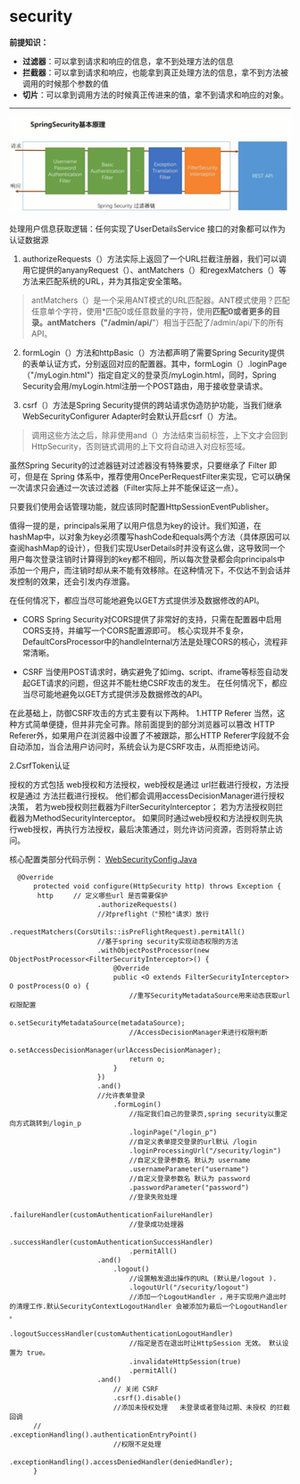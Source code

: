 # security

**前提知识：**
* **过滤器**：可以拿到请求和响应的信息，拿不到处理方法的信息
* **拦截器**：可以拿到请求和响应，也能拿到真正处理方法的信息，拿不到方法被调用的时候那个参数的值
* **切片**：可以拿到调用方法的时候真正传进来的值，拿不到请求和响应的对象。
---
![SpringSecurity过滤器链](photo/security过滤器链.png)

处理用户信息获取逻辑：任何实现了UserDetailsService 接口的对象都可以作为认证数据源

1. authorizeRequests（）方法实际上返回了一个URL拦截注册器，我们可以调用它提供的anyanyRequest（）、antMatchers（）和regexMatchers（）等方法来匹配系统的URL，并为其指定安全策略。
>antMatchers（）是一个采用ANT模式的URL匹配器。ANT模式使用？匹配任意单个字符，使用*匹配0或任意数量的字符，使用**匹配0或者更多的目录。antMatchers（"/admin/api/**"）相当于匹配了/admin/api/下的所有API。

2. formLogin（）方法和httpBasic（）方法都声明了需要Spring Security提供的表单认证方式，分别返回对应的配置器。其中，formLogin（）.loginPage（"/myLogin.html"）指定自定义的登录页/myLogin.html，同时，Spring Security会用/myLogin.html注册一个POST路由，用于接收登录请求。

3. csrf（）方法是Spring Security提供的跨站请求伪造防护功能，当我们继承WebSecurityConfigurer Adapter时会默认开启csrf（）方法。

>调用这些方法之后，除非使用and（）方法结束当前标签，上下文才会回到HttpSecurity，否则链式调用的上下文将自动进入对应标签域。

虽然Spring Security的过滤器链对过滤器没有特殊要求，只要继承了 Filter 即可，但是在 Spring 体系中，推荐使用OncePerRequestFilter来实现，它可以确保一次请求只会通过一次该过滤器（Filter实际上并不能保证这一点）。

只要我们使用会话管理功能，就应该同时配置HttpSessionEventPublisher。

值得一提的是，principals采用了以用户信息为key的设计。我们知道，在hashMap中，以对象为key必须覆写hashCode和equals两个方法（具体原因可以查阅hashMap的设计），但我们实现UserDetails时并没有这么做，这导致同一个用户每次登录注销时计算得到的key都不相同，所以每次登录都会向principals中添加一个用户，而注销时却从来不能有效移除。在这种情况下，不仅达不到会话并发控制的效果，还会引发内存泄露。

在任何情况下，都应当尽可能地避免以GET方式提供涉及数据修改的API。

* CORS
Spring Security对CORS提供了非常好的支持，只需在配置器中启用CORS支持，并编写一个CORS配置源即可。
核心实现并不复杂，DefaultCorsProcessor中的handleInternal方法是处理CORS的核心，流程非常清晰。

* CSRF
当使用POST请求时，确实避免了如img、script、iframe等标签自动发起GET请求的问题，但这并不能杜绝CSRF攻击的发生。
在任何情况下，都应当尽可能地避免以GET方式提供涉及数据修改的API。

在此基础上，防御CSRF攻击的方式主要有以下两种。
1.HTTP Referer
当然，这种方式简单便捷，但并非完全可靠。除前面提到的部分浏览器可以篡改 HTTP Referer外，如果用户在浏览器中设置了不被跟踪，那么HTTP Referer字段就不会自动添加，当合法用户访问时，系统会认为是CSRF攻击，从而拒绝访问。

2.CsrfToken认证

授权的方式包括 web授权和方法授权，web授权是通过 url拦截进行授权，方法授权是通过 方法拦截进行授权。
他们都会调用accessDecisionManager进行授权决策，
若为web授权则拦截器为FilterSecurityInterceptor；
若为方法授权则拦截器为MethodSecurityInterceptor。
如果同时通过web授权和方法授权则先执行web授权，再执行方法授权，最后决策通过，则允许访问资源，否则将禁止访问。

核心配置类部分代码示例： [WebSecurityConfig.Java](https://github.com/sanliangitch/spring-boot-demo/blob/master-wulang/spring-boot-security-core/src/main/java/com/wulang/security/common/security/WebSecurityConfig.java)
```
  @Override
      protected void configure(HttpSecurity http) throws Exception {
       http     // 定义哪些url 是否需要保护
                      .authorizeRequests()
                      //对preflight（"预检"请求）放行
                      .requestMatchers(CorsUtils::isPreFlightRequest).permitAll()
                      //基于spring security实现动态权限的方法
                      .withObjectPostProcessor(new ObjectPostProcessor<FilterSecurityInterceptor>() {
                          @Override
                          public <O extends FilterSecurityInterceptor> O postProcess(O o) {
                              //重写SecurityMetadataSource用来动态获取url权限配置
                              o.setSecurityMetadataSource(metadataSource);
                              //AccessDecisionManager来进行权限判断
                              o.setAccessDecisionManager(urlAccessDecisionManager);
                              return o;
                          }
                      })
                      .and()
                      //允许表单登录
                          .formLogin()
                              //指定我们自己的登录页,spring security以重定向方式跳转到/login_p
                              .loginPage("/login_p")
                              //自定义表单提交登录的url默认 /login
                              .loginProcessingUrl("/security/login")
                              //自定义登录参数名 默认为 username
                              .usernameParameter("username")
                              //自定义登录参数名 默认为 password
                              .passwordParameter("password")
                              //登录失败处理
                              .failureHandler(customAuthenticationFailureHandler)
                              //登录成功处理器
                              .successHandler(customAuthenticationSuccessHandler)
                              .permitAll()
                      .and()
                          .logout()
                              //设置触发退出操作的URL (默认是/logout ).
                              .logoutUrl("/security/logout")
                              //添加一个LogoutHandler ，用于实现用户退出时的清理工作.默认SecurityContextLogoutHandler 会被添加为最后一个LogoutHandler 。
                              .logoutSuccessHandler(customAuthenticationLogoutHandler)
                              //指定是否在退出时让HttpSession 无效。 默认设置为 true。
                              .invalidateHttpSession(true)
                              .permitAll()
                      .and()
                          // 关闭 CSRF
                          .csrf().disable()
                          //添加未授权处理   未登录或者登陆过期、未授权 的拦截回调
      //                    .exceptionHandling().authenticationEntryPoint()
                          //权限不足处理
                          .exceptionHandling().accessDeniedHandler(deniedHandler);
      }
```
